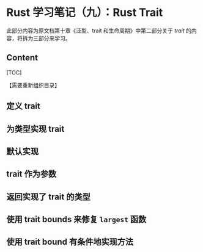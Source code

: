 # Rust 学习笔记（九）：Rust Trait

此部分内容为原文档第十章《泛型、trait 和生命周期》中第二部分关于 *trait* 的内容，将拆为三部分来学习。

## Content

[TOC]

【需要重新组织目录】

## 定义 trait



## 为类型实现 trait



## 默认实现



## trait 作为参数



## 返回实现了 trait 的类型



## 使用 trait bounds 来修复 `largest` 函数



## 使用 trait bound 有条件地实现方法



